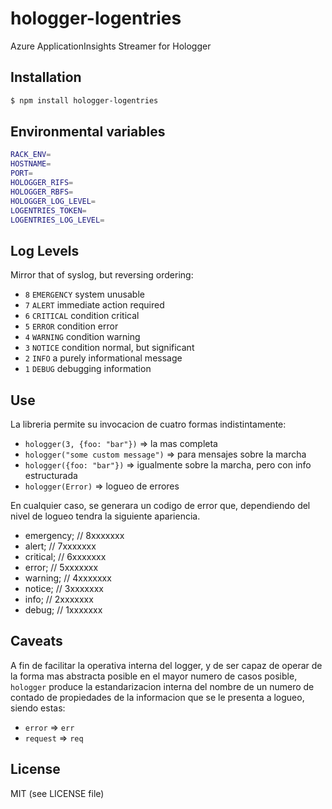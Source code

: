 # hologger-logentries
Azure ApplicationInsights Streamer for Hologger



## Installation

```bash
$ npm install hologger-logentries
```



## Environmental variables

```bash
RACK_ENV=
HOSTNAME=
PORT=
HOLOGGER_RIFS=
HOLOGGER_RBFS=
HOLOGGER_LOG_LEVEL=
LOGENTRIES_TOKEN=
LOGENTRIES_LOG_LEVEL=
```




## Log Levels

 Mirror that of syslog, but reversing ordering:
 
  - `8` `EMERGENCY`   system unusable
  - `7` `ALERT`       immediate action required
  - `6` `CRITICAL`    condition critical
  - `5` `ERROR`       condition error
  - `4` `WARNING`     condition warning
  - `3` `NOTICE`      condition normal, but significant 
  - `2` `INFO`        a purely informational message
  - `1` `DEBUG`       debugging information



## Use 

La libreria permite su invocacion de cuatro formas indistintamente:
+ `hologger(3, {foo: "bar"})`             => la mas completa
+ `hologger("some custom message")`       => para mensajes sobre la marcha
+ `hologger({foo: "bar"})`                => igualmente sobre la marcha, pero con info estructurada
+ `hologger(Error)`                       => logueo de errores  

En cualquier caso, se generara un codigo de error que, dependiendo del nivel 
de logueo tendra la siguiente apariencia. 
+ emergency;    // 8xxxxxxx
+ alert;        // 7xxxxxxx
+ critical;     // 6xxxxxxx
+ error;        // 5xxxxxxx
+ warning;      // 4xxxxxxx
+ notice;       // 3xxxxxxx
+ info;         // 2xxxxxxx
+ debug;        // 1xxxxxxx




## Caveats
A fin de facilitar la operativa interna del logger, y de ser capaz de operar de 
la forma mas abstracta posible en el mayor numero de casos posible, `hologger` 
produce la estandarizacion interna del nombre de un numero de contado de propiedades
de la informacion que se le presenta a logueo, siendo estas:
+ `error` => `err`  
+ `request` => `req`




## License

MIT (see LICENSE file)